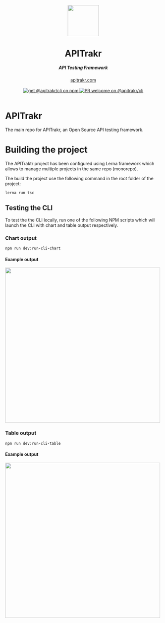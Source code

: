 <div align="center">
     <img src="https://github.com/apitrakr/apitrakr/assets/905984/09047b1d-f10d-463a-ba50-214d16d42f5a" width=100 />
</div>
<div align="center">
    <h1 align="center">APITrakr</h1>
    <h5>API Testing Framework</h5>
</div> 

<div align="center">
  <a href="https://apitrakr.com?ref=github">apitrakr.com</a>
</div>
<br/>

<div align="center">
 <a href="https://www.npmjs.com/package/@apitrakr/cli" target="_blank">
      <img src="https://img.shields.io/npm/v/@apitrakr/cli?label=npm&style=flat" alt="get @apitrakr/cli on npm">
    </a>
        <span align="center">
 <a href="https://www.npmjs.com/package/@apitrakr/cli" target="_blank">
      <img src="https://img.shields.io/badge/PR-welcome-brightgreen.svg?style=flat" alt="PR welcome on @apitrakr/cli" /> </a>
    </span>
     </div>
 
     
    
</div>

<br/>


# APITrakr
The main repo for APITrakr, an Open Source API testing framework.

# Building the project

The APITraktr project has been configured using Lerna framework which allows to manage multiple projects in the same repo (monorepo).

The build the project use the following command in the root folder of the project:

```
lerna run tsc
```

## Testing the CLI

To test the the CLI locally, run one of the following NPM scripts which will launch the CLI with chart and table output respectively.

### Chart output

```
npm run dev:run-cli-chart 
```

#### Example output

<img src="https://github.com/apitrakr/apitrakr/assets/905984/5965f5d5-6583-418a-ba9a-33b8dc8a2c18" width=500 />


### Table output

```
npm run dev:run-cli-table 
```

#### Example output

<img src="https://github.com/apitrakr/apitrakr/assets/905984/653a1557-a0d8-4c6c-b8eb-1be2747c1512" width=500 />





